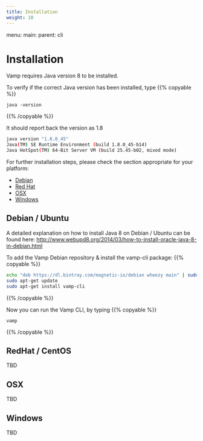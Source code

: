 ```yaml
---
title: Installation
weight: 10
---
```

menu:
  main:
    parent: cli

# Installation

Vamp requires Java version 8 to be installed. 

To verify if the correct Java version has been installed, type 
{{% copyable %}}
```
java -version
``` 
{{% /copyable %}}

It should report back the version as 1.8
```bash
java version "1.8.0_45"
Java(TM) SE Runtime Environment (build 1.8.0_45-b14)
Java HotSpot(TM) 64-Bit Server VM (build 25.45-b02, mixed mode)
```

For further installation steps, please check the section appropriate for your platform:

* [Debian](#debian)
* [Red Hat](#redhat)
* [OSX](#osx)
* [Windows](#windows)

## <a name="debian"></a>Debian / Ubuntu
A detailed explanation on how to install Java 8 on Debian / Ubuntu can be found here: 
http://www.webupd8.org/2014/03/how-to-install-oracle-java-8-in-debian.html

To add the Vamp Debian repository & install the vamp-cli package:
{{% copyable %}}
```bash
echo "deb https://dl.bintray.com/magnetic-io/debian wheezy main" | sudo tee -a /etc/apt/sources.list
sudo apt-get update
sudo apt-get install vamp-cli
```
{{% /copyable %}}

Now you can run the Vamp CLI, by typing 
{{% copyable %}}
```
vamp
```
{{% /copyable %}}


## <a name="redhat"></a>RedHat / CentOS

TBD

## <a name="osx"></a>OSX

TBD

## <a name="windows"></a>Windows

TBD